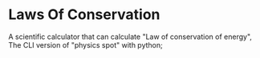 # Laws Of Conservation
A scientific calculator that can calculate "Law of conservation of energy", The CLI version of "physics spot" with python;
